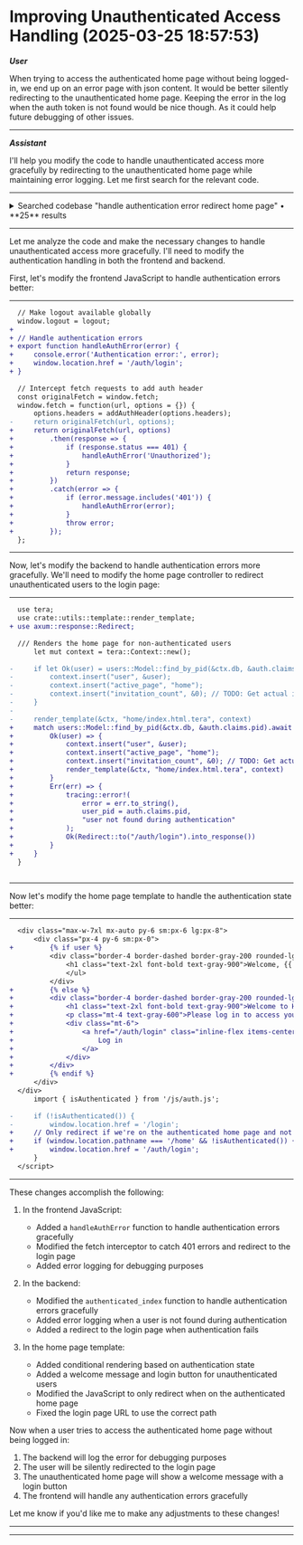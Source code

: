 <!-- Generated by SpecStory -->

# Improving Unauthenticated Access Handling (2025-03-25 18:57:53)

_**User**_

When trying to access the authenticated home page without being logged-in, we end up on an error page with json content. It would be better silently redirecting to the unauthenticated home page. Keeping the error in the log when the auth token is not found would be nice though. As it could help future debugging of other issues.

---

_**Assistant**_

I'll help you modify the code to handle unauthenticated access more gracefully by redirecting to the unauthenticated home page while maintaining error logging. Let me first search for the relevant code.


---

<details>
            <summary>Searched codebase "handle authentication error redirect home page" • **25** results</summary>
        
| File | Lines |
|------|-------|
| `src/views/auth/login.html.tera` | L34-67 |
| `src/controllers/auth_pages.rs` | L126-179 |
| `src/views/home/index.html.tera` | L1-26 |
| `assets/views/auth/verify.html.tera` | L33-59 |
| `src/controllers/home_pages.rs` | L1-38 |
| `src/views/js/auth.js` | L29-38 |
| `src/controllers/auth_pages.rs` | L179-233 |
| `doc/dev/roadmap/phase-1/cursor-chat-history/2025-03-25_07-26-requirements-verification-and-implementation.md` | L10716-10787 |
| `src/controllers/auth_pages.rs` | L44-98 |
| `assets/views/auth/login.html.tera` | L1-41 |
| `src/controllers/auth_pages.rs` | L98-126 |
| `src/views/js/auth.js` | L43-49 |
| `src/controllers/auth_pages.rs` | L233-244 |
| `src/views/auth/login.html.tera` | L1-34 |
| `src/views/js/auth.js` | L38-43 |
| `src/views/js/auth.js` | L1-7 |
| `src/views/js/auth.js` | L49-59 |
| `assets/views/auth/verify.html.tera` | L1-33 |
| `src/controllers/auth_pages.rs` | L1-44 |
| `src/views/base.html.tera` | L1-46 |
| `doc/dev/roadmap/phase-1/cursor-chat-history/2025-03-25_07-26-requirements-verification-and-implementation.md` | L6344-6401 |
| `src/views/js/auth.js` | L7-12 |
| `assets/views/home/index.html.tera` | L1-39 |
| `src/views/js/auth.js` | L12-17 |
| `src/controllers/auth.rs` | L171-220 |

</details>

---

Let me analyze the code and make the necessary changes to handle unauthenticated access more gracefully. I'll need to modify the authentication handling in both the frontend and backend.

First, let's modify the frontend JavaScript to handle authentication errors better:


---

```diff
  // Make logout available globally
  window.logout = logout;
+ 
+ // Handle authentication errors
+ export function handleAuthError(error) {
+     console.error('Authentication error:', error);
+     window.location.href = '/auth/login';
+ }
  
  // Intercept fetch requests to add auth header
  const originalFetch = window.fetch;
  window.fetch = function(url, options = {}) {
      options.headers = addAuthHeader(options.headers);
-     return originalFetch(url, options);
+     return originalFetch(url, options)
+         .then(response => {
+             if (response.status === 401) {
+                 handleAuthError('Unauthorized');
+             }
+             return response;
+         })
+         .catch(error => {
+             if (error.message.includes('401')) {
+                 handleAuthError(error);
+             }
+             throw error;
+         });
  }; 
```

---

Now, let's modify the backend to handle authentication errors more gracefully. We'll need to modify the home page controller to redirect unauthenticated users to the login page:


---

```diff
  use tera;
  use crate::utils::template::render_template;
+ use axum::response::Redirect;
  
  /// Renders the home page for non-authenticated users
      let mut context = tera::Context::new();
      
-     if let Ok(user) = users::Model::find_by_pid(&ctx.db, &auth.claims.pid).await {
-         context.insert("user", &user);
-         context.insert("active_page", "home");
-         context.insert("invitation_count", &0); // TODO: Get actual invitation count
-     }
-     
-     render_template(&ctx, "home/index.html.tera", context)
+     match users::Model::find_by_pid(&ctx.db, &auth.claims.pid).await {
+         Ok(user) => {
+             context.insert("user", &user);
+             context.insert("active_page", "home");
+             context.insert("invitation_count", &0); // TODO: Get actual invitation count
+             render_template(&ctx, "home/index.html.tera", context)
+         }
+         Err(err) => {
+             tracing::error!(
+                 error = err.to_string(),
+                 user_pid = auth.claims.pid,
+                 "user not found during authentication"
+             );
+             Ok(Redirect::to("/auth/login").into_response())
+         }
+     }
  }
  
```

---

Now let's modify the home page template to handle the authentication state better:



---

```diff
  <div class="max-w-7xl mx-auto py-6 sm:px-6 lg:px-8">
      <div class="px-4 py-6 sm:px-0">
+         {% if user %}
          <div class="border-4 border-dashed border-gray-200 rounded-lg h-96 p-4">
              <h1 class="text-2xl font-bold text-gray-900">Welcome, {{ user.name }}!</h1>
              </ul>
          </div>
+         {% else %}
+         <div class="border-4 border-dashed border-gray-200 rounded-lg h-96 p-4">
+             <h1 class="text-2xl font-bold text-gray-900">Welcome to Hosting Farm!</h1>
+             <p class="mt-4 text-gray-600">Please log in to access your account.</p>
+             <div class="mt-6">
+                 <a href="/auth/login" class="inline-flex items-center px-4 py-2 border border-transparent text-sm font-medium rounded-md shadow-sm text-white bg-indigo-600 hover:bg-indigo-700 focus:outline-none focus:ring-2 focus:ring-offset-2 focus:ring-indigo-500">
+                     Log in
+                 </a>
+             </div>
+         </div>
+         {% endif %}
      </div>
  </div>
      import { isAuthenticated } from '/js/auth.js';
      
-     if (!isAuthenticated()) {
-         window.location.href = '/login';
+     // Only redirect if we're on the authenticated home page and not authenticated
+     if (window.location.pathname === '/home' && !isAuthenticated()) {
+         window.location.href = '/auth/login';
      }
  </script>
```

---

These changes accomplish the following:

1. In the frontend JavaScript:
   - Added a `handleAuthError` function to handle authentication errors gracefully
   - Modified the fetch interceptor to catch 401 errors and redirect to the login page
   - Added error logging for debugging purposes

2. In the backend:
   - Modified the `authenticated_index` function to handle authentication errors gracefully
   - Added error logging when a user is not found during authentication
   - Added a redirect to the login page when authentication fails

3. In the home page template:
   - Added conditional rendering based on authentication state
   - Added a welcome message and login button for unauthenticated users
   - Modified the JavaScript to only redirect when on the authenticated home page
   - Fixed the login page URL to use the correct path

Now when a user tries to access the authenticated home page without being logged in:
1. The backend will log the error for debugging purposes
2. The user will be silently redirected to the login page
3. The unauthenticated home page will show a welcome message with a login button
4. The frontend will handle any authentication errors gracefully

Let me know if you'd like me to make any adjustments to these changes!

---



---

